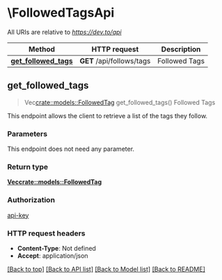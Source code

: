 # \FollowedTagsApi

All URIs are relative to *https://dev.to/api*

Method | HTTP request | Description
------------- | ------------- | -------------
[**get_followed_tags**](FollowedTagsApi.md#get_followed_tags) | **GET** /api/follows/tags | Followed Tags



## get_followed_tags

> Vec<crate::models::FollowedTag> get_followed_tags()
Followed Tags

This endpoint allows the client to retrieve a list of the tags they follow.

### Parameters

This endpoint does not need any parameter.

### Return type

[**Vec<crate::models::FollowedTag>**](FollowedTag.md)

### Authorization

[api-key](../README.md#api-key)

### HTTP request headers

- **Content-Type**: Not defined
- **Accept**: application/json

[[Back to top]](#) [[Back to API list]](../README.md#documentation-for-api-endpoints) [[Back to Model list]](../README.md#documentation-for-models) [[Back to README]](../README.md)

